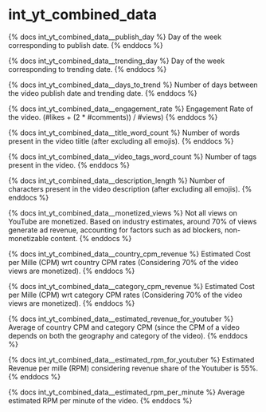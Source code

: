 # int_yt_combined_data

{% docs int_yt_combined_data__publish_day %}
Day of the week corresponding to publish date.
{% enddocs %}

{% docs int_yt_combined_data__trending_day %}
Day of the week corresponding to trending date.
{% enddocs %}

{% docs int_yt_combined_data__days_to_trend %}
Number of days between the video publish date and trending date.
{% enddocs %}

{% docs int_yt_combined_data__engagement_rate %}
Engagement Rate of the video. (#likes + (2 * #comments)) / #views)
{% enddocs %}

{% docs int_yt_combined_data__title_word_count %}
Number of words present in the video tiitle (after excluding all emojis).
{% enddocs %}

{% docs int_yt_combined_data__video_tags_word_count %}
Number of tags present in the video.
{% enddocs %}

{% docs int_yt_combined_data__description_length %}
Number of characters present in the video description (after excluding all emojis).
{% enddocs %}

{% docs int_yt_combined_data__monetized_views %}
Not all views on YouTube are monetized. Based on industry estimates, around 70% of views generate ad revenue, accounting for factors such as ad blockers, non-monetizable content.
{% enddocs %}

{% docs int_yt_combined_data__country_cpm_revenue %}
Estimated Cost per Mille (CPM) wrt country CPM rates (Considering 70% of the video views are monetized).
{% enddocs %}

{% docs int_yt_combined_data__category_cpm_revenue %}
Estimated Cost per Mille (CPM) wrt category CPM rates (Considering 70% of the video views are monetized).
{% enddocs %}

{% docs int_yt_combined_data__estimated_revenue_for_youtuber %}
Average of country CPM and category CPM (since the CPM of a video depends on both the geography and category of the video).
{% enddocs %}

{% docs int_yt_combined_data__estimated_rpm_for_youtuber %}
Estimated Revenue per mille (RPM) considering revenue share of the Youtuber is 55%.
{% enddocs %}

{% docs int_yt_combined_data__estimated_rpm_per_minute %}
Average estimated RPM per minute of the video.
{% enddocs %}